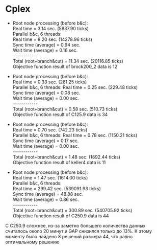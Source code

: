 # Cplex

* Root node processing (before b&c):  
  Real time             =    3.14 sec. (5837.90 ticks)  
Parallel b&c, 6 threads:  
  Real time             =    8.20 sec. (14278.96 ticks)  
  Sync time (average)   =    0.94 sec.  
  Wait time (average)   =    0.16 sec.  
                          ------------  
Total (root+branch&cut) =   11.34 sec. (20116.85 ticks)  
Objective function result of brock200_2 data is 12  

* Root node processing (before b&c):  
  Real time             =    0.33 sec. (281.25 ticks)  
Parallel b&c, 6 threads:
  Real time             =    0.25 sec. (229.48 ticks)  
  Sync time (average)   =    0.08 sec.  
  Wait time (average)   =    0.00 sec.  
                          ------------  
Total (root+branch&cut) =    0.58 sec. (510.73 ticks)  
Objective function result of C125.9 data is 34  

* Root node processing (before b&c):  
  Real time             =    0.70 sec. (742.23 ticks)  
Parallel b&c, 6 threads:
  Real time             =    0.78 sec. (1150.21 ticks)  
  Sync time (average)   =    0.17 sec.  
  Wait time (average)   =    0.00 sec.  
                          ------------  
Total (root+branch&cut) =    1.48 sec. (1892.44 ticks)  
Objective function result of keller4 data is 11  

* Root node processing (before b&c):  
  Real time             =    1.47 sec. (1614.00 ticks)  
Parallel b&c, 6 threads:  
  Real time             =  299.42 sec. (539091.93 ticks)  
  Sync time (average)   =   48.88 sec.  
  Wait time (average)   =    0.86 sec.  
                          ------------  
Total (root+branch&cut) =  300.89 sec. (540705.92 ticks)  
Objective function result of C250.9 data is 44  

С C250.9 сложнее, из-за заметно большего количества данных считалось около 20 минут и GAP снизился только до 13%.
К этому моменту было найдено 8 решений размера 44, что равно оптимальному решению
